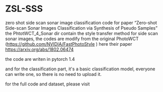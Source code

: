 # ZSL-SSS
zero shot side scan sonar image classification
code for paper “Zero-shot Side-scan Sonar Images Classification via Synthesis of Pseudo Samples”
the PhtotWCT_4_Sonar dir contain the style transfer method for side scan sonar images, the codes are modify from the original PhotoWCT (https://github.com/NVIDIA/FastPhotoStyle
) 
here their paper https://arxiv.org/abs/1802.06474

the code are writen in pytorch 1.4

and for the classification part, it's a basic classification model, everyone can write one, so there is no need to upload it.

for the full code and dataset, please visit 
